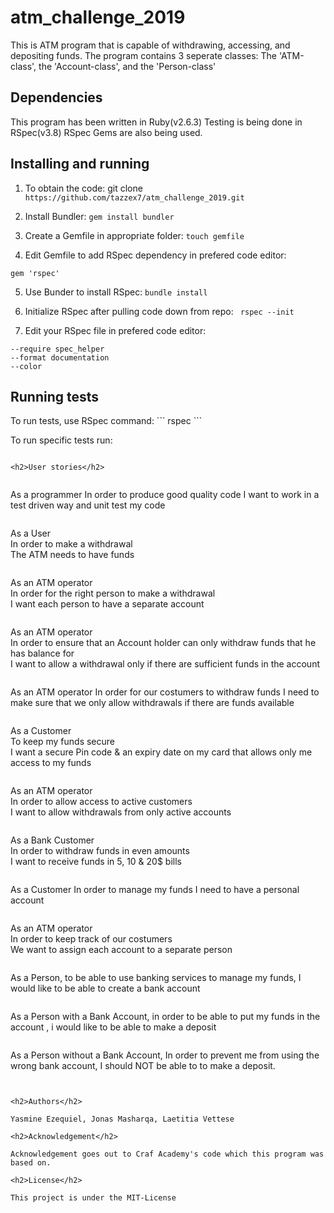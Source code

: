 # atm_challenge_2019

This is ATM program that is capable of withdrawing, accessing, and depositing funds. The program contains 3 seperate classes: 
The 'ATM-class', the 'Account-class', and the 'Person-class'

<h2> Dependencies</h2>

This program has been written in Ruby(v2.6.3)
Testing is being done in RSpec(v3.8)
RSpec Gems are also being used.

<h2>Installing and running</h2>

1. To obtain the code:
git clone ``` https://github.com/tazzex7/atm_challenge_2019.git ```

2. Install Bundler:
``` gem install bundler ```

3. Create a Gemfile in appropriate folder:
``` touch gemfile ```

4. Edit Gemfile to add RSpec dependency in prefered code editor:
``` source 'https://rubygems.org'
gem 'rspec'
```

5. Use Bunder to install RSpec:
``` bundle install ```

6. Initialize RSpec after pulling code down from repo:
``` rspec --init```

7. Edit your RSpec file in prefered code editor:
``` 
--require spec_helper
--format documentation
--color
```

<h2>Running tests</h2>
To run tests, use RSpec command:
``` rspec ```

To run specific tests run:
```rspec spec/file-name_spec.rb

<h2>User stories</h2>


```
As a programmer
In order to produce good quality code
I want to work in a test driven way and unit test my code

```
```
As a User       
In order to make a withdrawal      
The ATM needs to have funds
```
```
As an ATM operator          
In order for the right person to make a withdrawal            
I want each person to have a separate account
```
```
As an ATM operator           
In order to ensure that an Account holder can only withdraw funds that he has balance for           
I want to allow a withdrawal only if there are sufficient funds in the account
```
```
As an ATM operator
In order for our costumers to withdraw funds
I need to make sure that we only allow withdrawals if there are funds available
```
```
As a Customer              
To keep my funds secure             
I want a secure Pin code & an expiry date on my card that allows only me access to my funds
```
```
As an ATM operator             
In order to allow access to active customers             
I want to allow withdrawals from only active accounts
```
```
As a Bank Customer    
In order to withdraw funds in even amounts  
I want to receive funds in 5, 10 & 20$ bills
```
```
As a Customer
In order to manage my funds
I need to have a personal account
```
```
As an ATM operator      
In order to keep track of our costumers     
We want to assign each account to a separate person
```
```
As a Person,
to be able to use banking services to manage my funds,
I would like to be able to create a bank account
```
```
As a Person with a Bank Account,
in order to be able to put my funds in the account ,
i would like to be able to make a deposit
```
```
As a Person without a Bank Account,
In order to prevent me from using the wrong bank account,
I should NOT be able to to make a deposit.
```


<h2>Authors</h2>

Yasmine Ezequiel, Jonas Masharqa, Laetitia Vettese

<h2>Acknowledgement</h2>

Acknowledgement goes out to Craf Academy's code which this program was based on.

<h2>License</h2>

This project is under the MIT-License